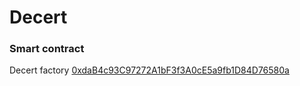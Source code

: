 # Decert

### **Smart contract**
Decert factory [0xdaB4c93C97272A1bF3f3A0cE5a9fb1D84D76580a](https://testnet.bscscan.com/address/0xdaB4c93C97272A1bF3f3A0cE5a9fb1D84D76580a)
